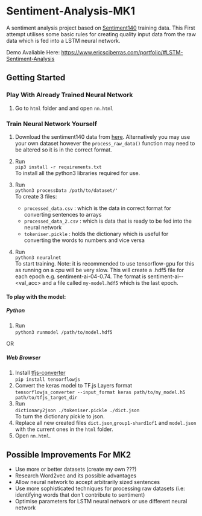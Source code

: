 # Sentiment-Analysis-MK1
A sentiment analysis project based on [Sentiment140](http://help.sentiment140.com/for-students) training data. This First attempt utilises some basic rules for creating quality input data from the raw data which is fed into a LSTM neural network.

Demo Avaliable Here: https://www.ericsciberras.com/portfolio/#LSTM-Sentiment-Analysis


## Getting Started

### Play With Already Trained Neural Network

1. Go to `html` folder and and open `nn.html`

### Train Neural Network Yourself

1. Download the sentiment140 data from [here](http://help.sentiment140.com/for-students). Alternatively you may use your own dataset however the `process_raw_data()` function may need to be altered so it is in the correct format.

2. Run  
   `pip3 install -r requirements.txt`  
   To install all the python3 libraries required for use. 

3. Run  
  `python3 processData /path/to/dataset/'`  
   To create 3 files:
   * `processed_data.csv` : which is the data in correct format for converting sentences to arrays
   * `processed_data_2.csv` : which is data that is ready to be fed into the neural network
   * `tokeniser.pickle` : holds the dictionary which is useful for converting the words to numbers and vice versa
 
4. Run  
   `python3 neuralnet`  
   To start training. Note: it is recommended to use tensorflow-gpu for this as running on a cpu will be very slow. This will           create a .hdf5 file for each epoch e.g. sentiment-ai-04-0.74. The format is sentiment-ai-<epoch>-<val_acc> and a file called `my-model.hdf5` which is the last epoch. 

#### To play with the model:
   ##### Python
   1. Run  
      `python3 runmodel /path/to/model.hdf5`
   
   OR
   ##### Web Browser
   1. Install [tfjs-converter](https://github.com/tensorflow/tfjs-converter)  
      `pip install tensorflowjs` 
   2. Convert the keras model to TF.js Layers format  
     `tensorflowjs_converter --input_format keras path/to/my_model.h5 path/to/tfjs_target_dir`
   3. Run  
     `dictionary2json ./tokeniser.pickle ./dict.json`  
      To turn the dictionary pickle to json.
   4. Replace all new created files `dict.json`,`group1-shard1of1` and `model.json` with the current ones in the `html` folder.
   5. Open `nn.html`.

## Possible Improvements For MK2

+ Use more or better datasets (create my own ???)
+ Research Word2vec and its possible advantages 
+ Allow neural network to accept arbitrarily sized sentences
+ Use more sophisticated techniques for processing raw datasets (i.e: identifying words that don't contribute to sentiment)
+ Optimise parameters for LSTM neural network or use different neural network

